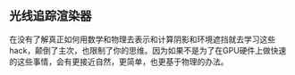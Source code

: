 ## 光线追踪渲染器
在没有了解真正如何用数学和物理去表示和计算阴影和环境遮挡就去学习这些hack，颠倒了主次，也限制了你的思维。因为如果不是为了在GPU硬件上做快速的这些事情，会有更接近自然，更简单，也更基于物理的办法。

